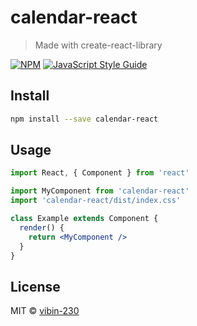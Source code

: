 # calendar-react

> Made with create-react-library

[![NPM](https://img.shields.io/npm/v/calendar-react.svg)](https://www.npmjs.com/package/calendar-react) [![JavaScript Style Guide](https://img.shields.io/badge/code_style-standard-brightgreen.svg)](https://standardjs.com)

## Install

```bash
npm install --save calendar-react
```

## Usage

```jsx
import React, { Component } from 'react'

import MyComponent from 'calendar-react'
import 'calendar-react/dist/index.css'

class Example extends Component {
  render() {
    return <MyComponent />
  }
}
```

## License

MIT © [vibin-230](https://github.com/vibin-230)

